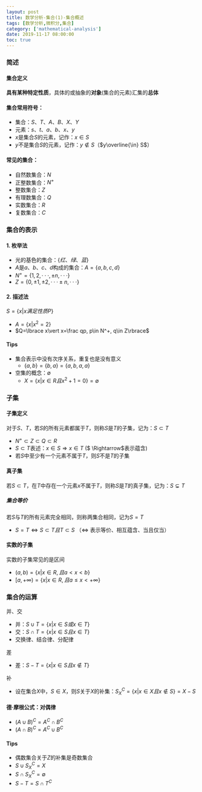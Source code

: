 ```yaml
---
layout: post
title: 数学分析-集合(1)-集合概述
tags: [数学分析,微积分,集合]
category: ['mathematical-analysis']
date: 2019-11-17 08:00:00
toc: true
---
```


### 简述

#### 集合定义

**具有某种特定性质**，具体的或抽象的**对象**(集合的元素)汇集的**总体** 

#### 集合常用符号：

- 集合：$S、T、A、B、X、Y$
- 元素：$s、t、a、b、x、y$
- $x$是集合$S$的元素，记作：$x \in S$
- $y$不是集合$S$的元素，记作：$y \notin S$（$y\overline{\in} S$）

#### 常见的集合：

- 自然数集合：$N$
- 正整数集合：$N^+$
- 整数集合：$Z$
- 有理数集合：$Q$
- 实数集合：$R$
- 复数集合：$C$

### 集合的表示

#### 1. 枚举法

- 光的基色的集合：$\lbrace 红、绿、蓝\rbrace$
- $A$是$a、b、c、d$构成的集合：$A=\lbrace a,b,c,d\rbrace$
- $N^+=\lbrace 1,2,···,\pm n,···\rbrace$
- $Z=\lbrace 0,\pm1,\pm2,···\pm n,···\rbrace$

#### 2. 描述法

$S=\lbrace x\vert x满足性质P\rbrace$

- $A=\lbrace x\vert x^2=2\rbrace$
- $Q=\lbrace x\vert x=\frac qp, p\in N^+, q\in Z\rbrace$

#### Tips

- 集合表示中没有次序关系，重复也是没有意义
  - $\lbrace a,b\rbrace=\lbrace b,a\rbrace=\lbrace a,b,a,a\rbrace$
- 空集的概念：$\emptyset$
  - $X=\lbrace x\vert x\in R 且 x^2+1=0\rbrace=\emptyset$

### 子集

#### 子集定义

对于$S、T$，若$S$的所有元素都属于$T$，则称$S$是$T$的子集，记为：$S\subset T$

- $N^+\subset Z \subset Q \subset R$
- $S\subset T$表述：$x\in S \Rightarrow x\in T$  ($ \Rightarrow$表示蕴含)
- 若$S$中至少有一个元素不属于$T$，则$S$不是$T$的子集

#### 真子集

若$S\subset T$，在$T$中存在一个元素$x$不属于$T$，则称$S$是$T$的真子集，记为：$S\subsetneq T$

##### 集合等价

若$S$与$T$的所有元素完全相同，则称两集合相同，记为$S=T$

- $S=T \Leftrightarrow S \subset T 且 T\subset S$ （$\Leftrightarrow$ 表示等价、相互蕴含、当且仅当）

#### 实数的子集

实数的子集常见的是区间

- $(a,b) = \lbrace x \vert x\in R, 且 a\lt x \lt b \rbrace$
- $[a,+\infty) = \lbrace x \vert x\in R, 且 a\le x \lt +\infty \rbrace$

### 集合的运算

并、交

- 并：$S\cup T=\lbrace x \vert x \in S 或 x \in T \rbrace$
- 交：$S\cap T=\lbrace x \vert x \in S 且 x \in T \rbrace$
- 交换律、结合律、分配律

差

- 差：$S - T=\lbrace x \vert x \in S 且 x \notin T \rbrace$

补

- 设在集合$X$中，$S\in X$，则$S$关于$X$的补集：$S^C_X=\lbrace x \vert x \in X 且 x \notin S \rbrace = X-S$

####  德·摩根公式：对偶律

- $(A\cup B)^C = A^C \cap B^C$
- $(A\cap B)^C = A^C \cup B^C$

#### Tips

- 偶数集合关于$Z$的补集是奇数集合
- $S\cup S^C_X=X$
- $S\cap S^C_X=\emptyset$
- $S-T=S\cap T^C$

